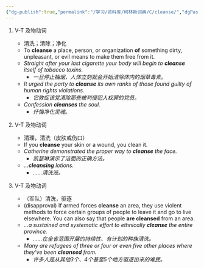 ```yaml
---
{"dg-publish":true,"permalink":"/学习/资料库/柯林斯词典/C/cleanse/","dgPassFrontmatter":true}
---
```


1. V-T 及物动词
	- 清洗；清除；净化
	- To **cleanse** a place, person, or organization **of** something dirty, unpleasant, or evil means to make them free from it.
	- *Straight after your last cigarette your body will begin to **cleanse** itself of tobacco toxins.*
		- *一旦停止抽烟，人体立刻就会开始清除体内的烟草毒素。*
	- *It urged the party to **cleanse** its own ranks of those found guilty of human rights violations.*
		- *它敦促该党清除那些被判侵犯人权罪的党员。*
	- *Confession **cleanses** the soul.*
		- *忏悔净化灵魂。*

2. V-T 及物动词
	- 清理，清洗（皮肤或伤口）
	- If you **cleanse** your skin or a wound, you clean it.
	- *Catherine demonstrated the proper way to **cleanse** the face.*
		- *凯瑟琳演示了洁面的正确方法。*
	- *...**cleansing** lotions.*
		- *……清洗液。*

3. V-T 及物动词
	- （军队）清洗，驱逐
	- (disapproval) If armed forces **cleanse** an area, they use violent methods to force certain groups of people to leave it and go to live elsewhere. You can also say that people **are cleansed** from an area.
	- *...a sustained and systematic effort to ethnically **cleanse** the entire province.*
		- *……在全省范围开展的持续性、有计划的种族清洗。*
	- *Many are refugees of three or four or even five other places where they've been **cleansed** from.*
		- *许多人是从其他3个、4个甚至5个地方驱逐出来的难民。*